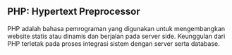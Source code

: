 ## PHP: Hypertext Preprocessor 

PHP adalah bahasa pemrograman yang digunakan untuk mengembangkan website statis atau dinamis dan berjalan pada server side. Keunggulan dari PHP terletak pada proses integrasi sistem dengan server serta database.
